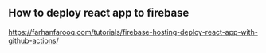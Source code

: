 
## How to deploy react app to firebase 
https://farhanfarooq.com/tutorials/firebase-hosting-deploy-react-app-with-github-actions/